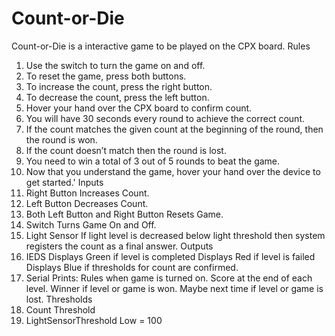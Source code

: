 # Count-or-Die
Count-or-Die is a interactive game to be played on the CPX board. 
Rules
   1. Use the switch to turn the game on and off.  
   2. To reset the game, press both buttons. 
   3. To increase the count, press the right button.
   4. To decrease the count, press the left button. 
   5. Hover your hand over the CPX board to confirm count. 
   6. You will have 30 seconds every round to achieve the correct count.
   7. If the count matches the given count at the beginning of the round, then the round is won.
   8. If the count doesn’t match then the round is lost.
   9. You need to win a total of 3 out of 5 rounds to beat the game.
   10. Now that you understand the game, hover your hand over the device to get started.'
Inputs
 1. Right Button
     Increases Count.
 2. Left Button
     Decreases Count.
 3. Both Left Button and Right Button
     Resets Game.
 4. Switch
     Turns Game On and Off.
 5. Light Sensor
     If light level is decreased below light threshold then system registers the count as a           final answer.
Outputs
 1. IEDS
     Displays Green if level is completed
     Displays Red if level is failed
     Displays Blue if thresholds for count are confirmed.
 2. Serial
     Prints:
        Rules when game is turned on.
        Score at the end of each level.
        Winner if level or game is won.
        Maybe next time if level or game is lost.
Thresholds
 1. Count Threshold
 2. LightSensorThreshold
     Low = 100
